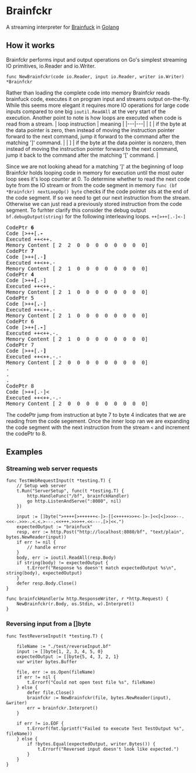 # Brainfckr
A streaming interpreter for [Brainfuck](https://en.wikipedia.org/wiki/Brainfuck) in [Golang](https://github.com/golang/go/wiki/WhyGo)

## How it works
Brainfckr performs input and output operations on Go's simplest streaming IO primitives, io.Reader and io.Writer. 
```
func NewBrainfckr(code io.Reader, input io.Reader, writer io.Writer) *Brainfckr
```
Rather than loading the complete code into memory Brainfckr reads brainfuck code, executes it on program input and streams output on-the-fly.
While this seems more elegant it requires more IO operations for large code inputs compared to one big ```ioutil.ReadAll``` at the very start of the execution.
Another point to note is how loops are executed when code is read from a stream. 
| loop instruction  | meaning   |
|---|---|
|		[	   | if the byte at the data pointer is zero, then instead of moving the instruction pointer forward to the next command, jump it forward to the command after the matching ']' command.		   |
|		]	   | 	if the byte at the data pointer is nonzero, then instead of moving the instruction pointer forward to the next command, jump it back to the command after the matching '[' command.		   |

Since we are not looking ahead for a matching ']' at the beginning of loop Brainfckr holds looping code in memory for execution until the most outer loop sees it's loop counter at 0. To determine whether to read the next code byte from the IO stream or from the code segment in memory ```func (bf *Brainfckr) nextLoopOp() byte``` checks if the code pointer sits at the end of the code segment. If so we need to get our next instruction from the stream. Otherwise we can just read a previously stored instruction from the code segment. To furhter clarify this consider the debug output ```bf.debugOutput(string)``` for the following interleaving loops. ```++[>++[.-]<-]```

<pre>
CodePtr <b>6</b>
Code [>++[.<b>-</b>
Executed ++<++.
Memory Content [ 2  2  0  0  0  0  0  0  0  0]
CodePtr <b>7</b>
Code [>++[.-<b>]</b>
Executed ++<++.-
Memory Content [ 2  1  0  0  0  0  0  0  0  0]
CodePtr <b>4</b>
Code [>++<b>[</b>.-]
Executed ++<++.-
Memory Content [ 2  1  0  0  0  0  0  0  0  0]
CodePtr 5
Code [>++[<b>.</b>-]
Executed ++<++.-
Memory Content [ 2  1  0  0  0  0  0  0  0  0]
CodePtr 6
Code [>++[.<b>-</b>]
Executed ++<++.-.
Memory Content [ 2  1  0  0  0  0  0  0  0  0]
CodePtr 7
Code [>++[.-<b>]</b>
Executed ++<++.-.-
Memory Content [ 2  0  0  0  0  0  0  0  0  0]
.
.
.
CodePtr 8
Code [>++[.-]<
Executed ++<++.-.-
Memory Content [ 2  0  0  0  0  0  0  0  0  0]
</pre>

The codePtr jump from instruction at byte 7 to byte 4 indicates that we are reading from the code segement. Once the inner loop ran we are expanding the code segment with the next instruction from the stream ```<``` and increment the codePtr to 8.

## Examples

### Streaming web server requests
```
func TestWebRequestInput(t *testing.T) {
	// Setup web server
	t.Run("ServerSetup", func(t *testing.T) {
		http.HandleFunc("/bf", brainfckHandler)
		go http.ListenAndServe(":8080", nil)
	})

	input := []byte(">++++[>++++++<-]>-[[<+++++>>+<-]>-]<<[<]>>>>--.<<<-.>>>-.<.<.>---.<<+++.>>>++.<<---.[>]<<.")
	expectedOutput := "brainfuck"
	resp, err := http.Post("http://localhost:8080/bf", "text/plain", bytes.NewReader(input))
	if err != nil {
		// handle error
	}
	body, err := ioutil.ReadAll(resp.Body)
	if string(body) != expectedOutput {
		t.Errorf("Response %s doesn't match expectedOutput %s\n", string(body), expectedOutput)
	}
	defer resp.Body.Close()
}

func brainfckHandler(w http.ResponseWriter, r *http.Request) {
	NewBrainfckr(r.Body, os.Stdin, w).Interpret()
}
```

### Reversing input from a []byte 
```
func TestReverseInput(t *testing.T) {

	fileName := "./test/reverseInput.bf"
	input := []byte{1, 2, 3, 4, 5, 0}
	expectedOutput := []byte{5, 4, 3, 2, 1}
	var writer bytes.Buffer

	file, err := os.Open(fileName)
	if err != nil {
		t.Errorf("Could not open test file %s", fileName)
	} else {
		defer file.Close()
		brainfckr := NewBrainfckr(file, bytes.NewReader(input), &writer)
		err = brainfckr.Interpret()
	}

	if err != io.EOF {
		t.Errorf(fmt.Sprintf("Failed to execute Test TestOutput %s", fileName))
	} else {
		if !bytes.Equal(expectedOutput, writer.Bytes()) {
			t.Errorf("Reversed input doesn't look like expected.")
		}
	}
}
```
